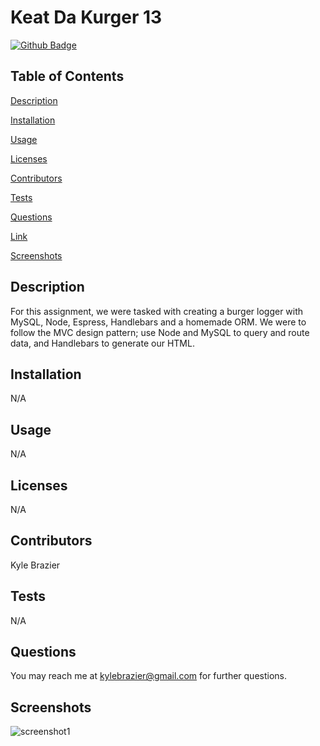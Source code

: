 # Keat Da Kurger 13


[![Github Badge](https://img.shields.io/badge/GitHub-Profile-blueviolet?style=plastic&logo=appveyor)](https://github.com/KBrazier2)


## Table of Contents


[Description](#Description)

[Installation](#Installation)

[Usage](#Usage)

[Licenses](#Licenses)

[Contributors](#Contributors)

[Tests](#Tests)

[Questions](#Questions)

[Link](#Link)

[Screenshots](#Screenshots)

## Description

For this assignment, we were tasked with creating a burger logger with MySQL, Node, Espress, Handlebars and a homemade ORM. We were to follow the MVC design pattern; use Node and MySQL to query and route data, and Handlebars to generate our HTML.


## Installation

N/A


## Usage

N/A


## Licenses

N/A


## Contributors

Kyle Brazier


## Tests

N/A

## Questions

You may reach me at kylebrazier@gmail.com for further questions.

## Screenshots
![screenshot1](./2020-09-24.png)

